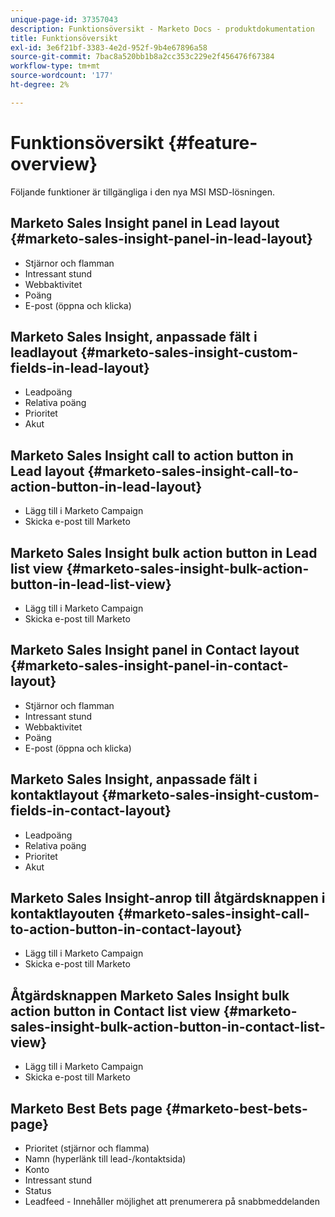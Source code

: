 ```yaml
---
unique-page-id: 37357043
description: Funktionsöversikt - Marketo Docs - produktdokumentation
title: Funktionsöversikt
exl-id: 3e6f21bf-3383-4e2d-952f-9b4e67896a58
source-git-commit: 7bac8a520bb1b8a2cc353c229e2f456476f67384
workflow-type: tm+mt
source-wordcount: '177'
ht-degree: 2%

---
```


# Funktionsöversikt {#feature-overview}

Följande funktioner är tillgängliga i den nya MSI MSD-lösningen.

## Marketo Sales Insight panel in Lead layout  {#marketo-sales-insight-panel-in-lead-layout}

* Stjärnor och flamman
* Intressant stund
* Webbaktivitet
* Poäng
* E-post (öppna och klicka)

## Marketo Sales Insight, anpassade fält i leadlayout  {#marketo-sales-insight-custom-fields-in-lead-layout}

* Leadpoäng
* Relativa poäng
* Prioritet
* Akut

## Marketo Sales Insight call to action button in Lead layout  {#marketo-sales-insight-call-to-action-button-in-lead-layout}

* Lägg till i Marketo Campaign
* Skicka e-post till Marketo

## Marketo Sales Insight bulk action button in Lead list view  {#marketo-sales-insight-bulk-action-button-in-lead-list-view}

* Lägg till i Marketo Campaign
* Skicka e-post till Marketo

## Marketo Sales Insight panel in Contact layout  {#marketo-sales-insight-panel-in-contact-layout}

* Stjärnor och flamman
* Intressant stund
* Webbaktivitet
* Poäng
* E-post (öppna och klicka)

## Marketo Sales Insight, anpassade fält i kontaktlayout  {#marketo-sales-insight-custom-fields-in-contact-layout}

* Leadpoäng
* Relativa poäng
* Prioritet
* Akut

## Marketo Sales Insight-anrop till åtgärdsknappen i kontaktlayouten  {#marketo-sales-insight-call-to-action-button-in-contact-layout}

* Lägg till i Marketo Campaign
* Skicka e-post till Marketo

## Åtgärdsknappen Marketo Sales Insight bulk action button in Contact list view  {#marketo-sales-insight-bulk-action-button-in-contact-list-view}

* Lägg till i Marketo Campaign
* Skicka e-post till Marketo

## Marketo Best Bets page  {#marketo-best-bets-page}

* Prioritet (stjärnor och flamma)
* Namn (hyperlänk till lead-/kontaktsida)
* Konto
* Intressant stund
* Status
* Leadfeed - Innehåller möjlighet att prenumerera på snabbmeddelanden
